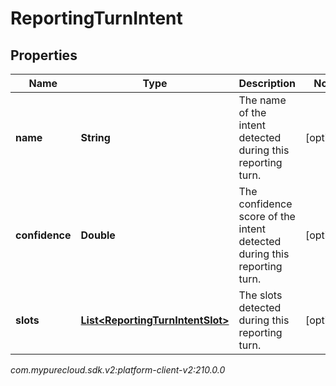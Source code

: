# ReportingTurnIntent


## Properties

| Name | Type | Description | Notes |
| ------------ | ------------- | ------------- | ------------- |
| **name** | **String** | The name of the intent detected during this reporting turn. |  [optional] |
| **confidence** | **Double** | The confidence score of the intent detected during this reporting turn. |  [optional] |
| **slots** | [**List&lt;ReportingTurnIntentSlot&gt;**](ReportingTurnIntentSlot) | The slots detected during this reporting turn. |  [optional] |




_com.mypurecloud.sdk.v2:platform-client-v2:210.0.0_

